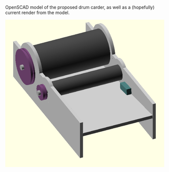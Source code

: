 OpenSCAD model of the proposed drum carder, as well as a (hopefully) current render from the model.

![Current Render](drumcarder.png)
